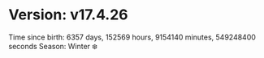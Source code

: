# Version: v17.4.26
Time since birth: 6357 days, 152569 hours, 9154140 minutes, 549248400 seconds
Season: Winter ❄️
